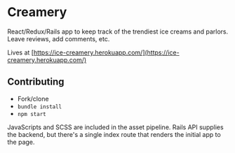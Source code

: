 # Creamery

React/Redux/Rails app to keep track of the trendiest ice creams and parlors. Leave reviews, add comments, etc.

Lives at [https://ice-creamery.herokuapp.com/](https://ice-creamery.herokuapp.com/)

## Contributing
* Fork/clone
* `bundle install`
* `npm start`

JavaScripts and SCSS are included in the asset pipeline. Rails API supplies the backend, but there's a single index route that renders the initial app to the page.
